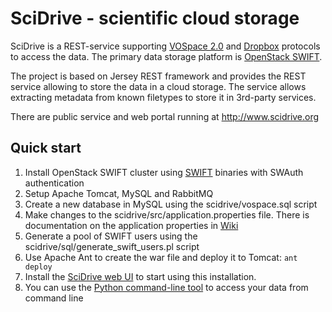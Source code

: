 SciDrive - scientific cloud storage
================================

SciDrive is a REST-service supporting [VOSpace 2.0](http://www.ivoa.net/documents/VOSpace/) and [Dropbox](https://www.dropbox.com/developers/core/docs)
protocols to access the data. The primary data storage platform is [OpenStack SWIFT](http://docs.openstack.org/developer/swift/).

The project is based on Jersey REST framework and provides the REST service allowing to store the data in a cloud storage.
The service allows extracting metadata from known filetypes to store it in 3rd-party services.

There are public service and web portal running at http://www.scidrive.org

Quick start
-----------
1. Install OpenStack SWIFT cluster using [SWIFT](https://launchpad.net/swift) binaries with SWAuth authentication
2. Setup Apache Tomcat, MySQL and RabbitMQ
3. Create a new database in MySQL using the scidrive/vospace.sql script
4. Make changes to the scidrive/src/application.properties file. There is documentation on the application properties in [Wiki](https://github.com/dimm0/scidrive/wiki/SciDrive-Configure)
5. Generate a pool of SWIFT users using the scidrive/sql/generate_swift_users.pl script
6. Use Apache Ant to create the war file and deploy it to Tomcat: `ant deploy`
7. Install the [SciDrive web UI](https://github.com/dimm0/scidrive-ui) to start using this installation.
8. You can use the [Python command-line tool](https://github.com/dimm0/scidrive-python-client) to access your data from command line
